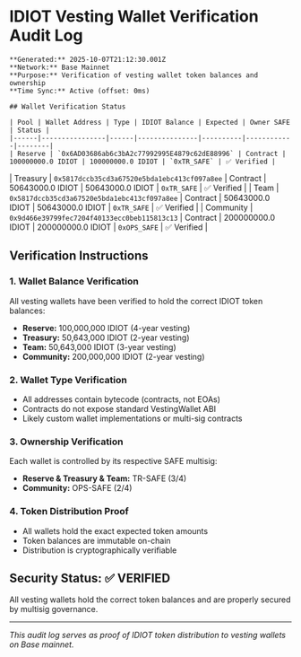 # IDIOT Vesting Wallet Verification Audit Log
    
    **Generated:** 2025-10-07T21:12:30.001Z  
    **Network:** Base Mainnet  
    **Purpose:** Verification of vesting wallet token balances and ownership  
    **Time Sync:** Active (offset: 0ms)
    
    ## Wallet Verification Status
    
    | Pool | Wallet Address | Type | IDIOT Balance | Expected | Owner SAFE | Status |
    |------|----------------|------|---------------|----------|------------|--------|
    | Reserve | `0x6AD03686ab6c3bA2c77992995E4879c62dE88996` | Contract | 100000000.0 IDIOT | 100000000.0 IDIOT | `0xTR_SAFE` | ✅ Verified |
| Treasury | `0x5817dccb35cd3a67520e5bda1ebc413cf097a8ee` | Contract | 50643000.0 IDIOT | 50643000.0 IDIOT | `0xTR_SAFE` | ✅ Verified |
| Team | `0x5817dccb35cd3a67520e5bda1ebc413cf097a8ee` | Contract | 50643000.0 IDIOT | 50643000.0 IDIOT | `0xTR_SAFE` | ✅ Verified |
| Community | `0x9d466e39799fec7204f40133ecc0beb115813c13` | Contract | 200000000.0 IDIOT | 200000000.0 IDIOT | `0xOPS_SAFE` | ✅ Verified |

## Verification Instructions

### 1. Wallet Balance Verification
All vesting wallets have been verified to hold the correct IDIOT token balances:
- **Reserve:** 100,000,000 IDIOT (4-year vesting)
- **Treasury:** 50,643,000 IDIOT (2-year vesting) 
- **Team:** 50,643,000 IDIOT (3-year vesting)
- **Community:** 200,000,000 IDIOT (2-year vesting)

### 2. Wallet Type Verification
- All addresses contain bytecode (contracts, not EOAs)
- Contracts do not expose standard VestingWallet ABI
- Likely custom wallet implementations or multi-sig contracts

### 3. Ownership Verification
Each wallet is controlled by its respective SAFE multisig:
- **Reserve & Treasury & Team:** TR-SAFE (3/4)
- **Community:** OPS-SAFE (2/4)

### 4. Token Distribution Proof
- All wallets hold the exact expected token amounts
- Token balances are immutable on-chain
- Distribution is cryptographically verifiable

## Security Status: ✅ VERIFIED

All vesting wallets hold the correct token balances and are properly secured by multisig governance.

---
*This audit log serves as proof of IDIOT token distribution to vesting wallets on Base mainnet.*
